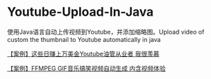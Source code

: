 # Youtube-Upload-In-Java
使用Java语言自动上传视频到Youtube，并添加缩略图。Upload video of custom the thumbnail to Youtube automatically in java


[【案例】这些日赚上万美金Youtube油管从业者 我很羡慕](https://guozh.net/anliyoutubehuanyanghuolenaxieren-fenxiangdiannikenengbuzhidaode/)

[【案例】FFMPEG GIF音乐搞笑视频自动生成 内含视频体验](https://guozh.net/youtube-funny-gif-auto-product-make-money/)
